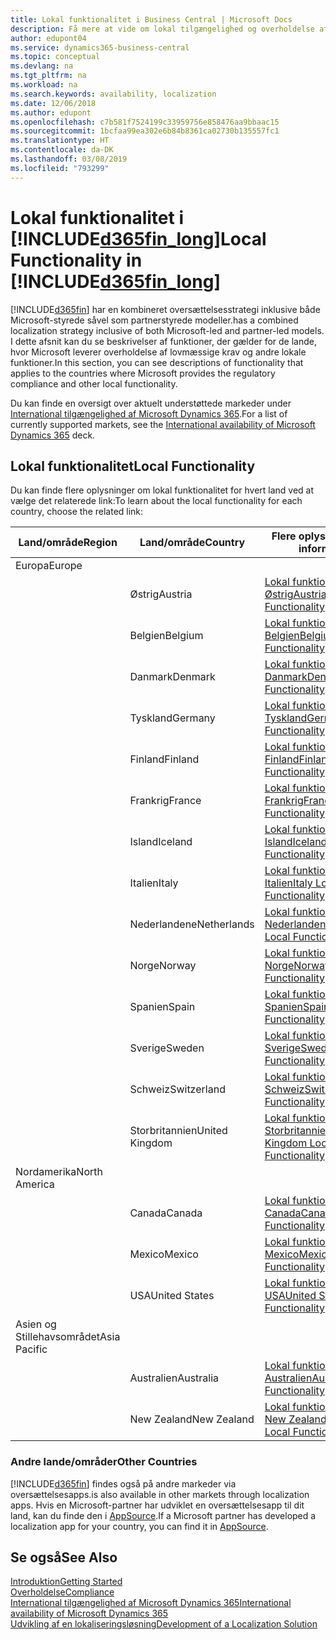 ```yaml
---
title: Lokal funktionalitet i Business Central | Microsoft Docs
description: Få mere at vide om lokal tilgængelighed og overholdelse af lovmæssige krav for Dynamics 365 Business Central.
author: edupont04
ms.service: dynamics365-business-central
ms.topic: conceptual
ms.devlang: na
ms.tgt_pltfrm: na
ms.workload: na
ms.search.keywords: availability, localization
ms.date: 12/06/2018
ms.author: edupont
ms.openlocfilehash: c7b581f7524199c33959756e858476aa9bbaac15
ms.sourcegitcommit: 1bcfaa99ea302e6b84b8361ca02730b135557fc1
ms.translationtype: HT
ms.contentlocale: da-DK
ms.lasthandoff: 03/08/2019
ms.locfileid: "793299"
---
```

# <a name="local-functionality-in-included365finlongincludesd365finlongmdmd"></a><span data-ttu-id="ba9c9-103">Lokal funktionalitet i [!INCLUDE[d365fin_long](includes/d365fin_long_md.md)]</span><span class="sxs-lookup"><span data-stu-id="ba9c9-103">Local Functionality in [!INCLUDE[d365fin_long](includes/d365fin_long_md.md)]</span></span>
[!INCLUDE[d365fin](includes/d365fin_md.md)] <span data-ttu-id="ba9c9-104">har en kombineret oversættelsesstrategi inklusive både Microsoft-styrede såvel som partnerstyrede modeller.</span><span class="sxs-lookup"><span data-stu-id="ba9c9-104">has a combined localization strategy inclusive of both Microsoft-led and partner-led models.</span></span> <span data-ttu-id="ba9c9-105">I dette afsnit kan du se beskrivelser af funktioner, der gælder for de lande, hvor Microsoft leverer overholdelse af lovmæssige krav og andre lokale funktioner.</span><span class="sxs-lookup"><span data-stu-id="ba9c9-105">In this section, you can see descriptions of functionality that applies to the countries where Microsoft provides the regulatory compliance and other local functionality.</span></span>  

<span data-ttu-id="ba9c9-106">Du kan finde en oversigt over aktuelt understøttede markeder under [International tilgængelighed af Microsoft Dynamics 365](https://docs.microsoft.com/en-us/dynamics365/get-started/availability).</span><span class="sxs-lookup"><span data-stu-id="ba9c9-106">For a list of currently supported markets, see the [International availability of Microsoft Dynamics 365](https://docs.microsoft.com/en-us/dynamics365/get-started/availability) deck.</span></span>  

## <a name="local-functionality"></a><span data-ttu-id="ba9c9-107">Lokal funktionalitet</span><span class="sxs-lookup"><span data-stu-id="ba9c9-107">Local Functionality</span></span>
<span data-ttu-id="ba9c9-108">Du kan finde flere oplysninger om lokal funktionalitet for hvert land ved at vælge det relaterede link:</span><span class="sxs-lookup"><span data-stu-id="ba9c9-108">To learn about the local functionality for each country, choose the related link:</span></span>

| <span data-ttu-id="ba9c9-109">Land/område</span><span class="sxs-lookup"><span data-stu-id="ba9c9-109">Region</span></span> | <span data-ttu-id="ba9c9-110">Land/område</span><span class="sxs-lookup"><span data-stu-id="ba9c9-110">Country</span></span> | <span data-ttu-id="ba9c9-111">Flere oplysninger</span><span class="sxs-lookup"><span data-stu-id="ba9c9-111">More information</span></span> |
| --- | --- |--- |
| <span data-ttu-id="ba9c9-112">Europa</span><span class="sxs-lookup"><span data-stu-id="ba9c9-112">Europe</span></span> |  | |
|        | <span data-ttu-id="ba9c9-113">Østrig</span><span class="sxs-lookup"><span data-stu-id="ba9c9-113">Austria</span></span> | [<span data-ttu-id="ba9c9-114">Lokal funktionalitet for Østrig</span><span class="sxs-lookup"><span data-stu-id="ba9c9-114">Austria Local Functionality</span></span>](localfunctionality/austria/austria-local-functionality.md) |
|        | <span data-ttu-id="ba9c9-115">Belgien</span><span class="sxs-lookup"><span data-stu-id="ba9c9-115">Belgium</span></span> |  [<span data-ttu-id="ba9c9-116">Lokal funktionalitet for Belgien</span><span class="sxs-lookup"><span data-stu-id="ba9c9-116">Belgium Local Functionality</span></span>](localfunctionality/belgium/belgium-local-functionality.md) |
|        | <span data-ttu-id="ba9c9-117">Danmark</span><span class="sxs-lookup"><span data-stu-id="ba9c9-117">Denmark</span></span> | [<span data-ttu-id="ba9c9-118">Lokal funktionalitet for Danmark</span><span class="sxs-lookup"><span data-stu-id="ba9c9-118">Denmark Local Functionality</span></span>](localfunctionality/denmark/denmark-local-functionality.md) |
|        | <span data-ttu-id="ba9c9-119">Tyskland</span><span class="sxs-lookup"><span data-stu-id="ba9c9-119">Germany</span></span> | [<span data-ttu-id="ba9c9-120">Lokal funktionalitet for Tyskland</span><span class="sxs-lookup"><span data-stu-id="ba9c9-120">Germany Local Functionality</span></span>](localfunctionality/germany/germany-local-functionality.md) |
|        | <span data-ttu-id="ba9c9-121">Finland</span><span class="sxs-lookup"><span data-stu-id="ba9c9-121">Finland</span></span> | [<span data-ttu-id="ba9c9-122">Lokal funktionalitet for Finland</span><span class="sxs-lookup"><span data-stu-id="ba9c9-122">Finland Local Functionality</span></span>](localfunctionality/finland/finland-local-functionality.md) |
|        | <span data-ttu-id="ba9c9-123">Frankrig</span><span class="sxs-lookup"><span data-stu-id="ba9c9-123">France</span></span> | [<span data-ttu-id="ba9c9-124">Lokal funktionalitet for Frankrig</span><span class="sxs-lookup"><span data-stu-id="ba9c9-124">France Local Functionality</span></span>](localfunctionality/france/france-local-functionality.md) |
|        | <span data-ttu-id="ba9c9-125">Island</span><span class="sxs-lookup"><span data-stu-id="ba9c9-125">Iceland</span></span> | [<span data-ttu-id="ba9c9-126">Lokal funktionalitet for Island</span><span class="sxs-lookup"><span data-stu-id="ba9c9-126">Iceland Local Functionality</span></span>](localfunctionality/iceland/iceland-local-functionality.md) |
|        | <span data-ttu-id="ba9c9-127">Italien</span><span class="sxs-lookup"><span data-stu-id="ba9c9-127">Italy</span></span> | [<span data-ttu-id="ba9c9-128">Lokal funktionalitet for Italien</span><span class="sxs-lookup"><span data-stu-id="ba9c9-128">Italy Local Functionality</span></span>](localfunctionality/italy/italy-local-functionality.md) |
|        | <span data-ttu-id="ba9c9-129">Nederlandene</span><span class="sxs-lookup"><span data-stu-id="ba9c9-129">Netherlands</span></span> | [<span data-ttu-id="ba9c9-130">Lokal funktionalitet for Nederlandene</span><span class="sxs-lookup"><span data-stu-id="ba9c9-130">Netherlands Local Functionality</span></span>](localfunctionality/netherlands/netherlands-local-functionality.md) |
|        | <span data-ttu-id="ba9c9-131">Norge</span><span class="sxs-lookup"><span data-stu-id="ba9c9-131">Norway</span></span> | [<span data-ttu-id="ba9c9-132">Lokal funktionalitet for Norge</span><span class="sxs-lookup"><span data-stu-id="ba9c9-132">Norway Local Functionality</span></span>](localfunctionality/norway/norway-local-functionality.md) |
|        | <span data-ttu-id="ba9c9-133">Spanien</span><span class="sxs-lookup"><span data-stu-id="ba9c9-133">Spain</span></span> | [<span data-ttu-id="ba9c9-134">Lokal funktionalitet for Spanien</span><span class="sxs-lookup"><span data-stu-id="ba9c9-134">Spain Local Functionality</span></span>](localfunctionality/spain/spain-local-functionality.md) |
|        | <span data-ttu-id="ba9c9-135">Sverige</span><span class="sxs-lookup"><span data-stu-id="ba9c9-135">Sweden</span></span> | [<span data-ttu-id="ba9c9-136">Lokal funktionalitet for Sverige</span><span class="sxs-lookup"><span data-stu-id="ba9c9-136">Sweden Local Functionality</span></span>](localfunctionality/sweden/sweden-local-functionality.md) |
|        | <span data-ttu-id="ba9c9-137">Schweiz</span><span class="sxs-lookup"><span data-stu-id="ba9c9-137">Switzerland</span></span> | [<span data-ttu-id="ba9c9-138">Lokal funktionalitet for Schweiz</span><span class="sxs-lookup"><span data-stu-id="ba9c9-138">Switzerland Local Functionality</span></span>](localfunctionality/switzerland/switzerland-local-functionality.md) |
|        | <span data-ttu-id="ba9c9-139">Storbritannien</span><span class="sxs-lookup"><span data-stu-id="ba9c9-139">United Kingdom</span></span> | [<span data-ttu-id="ba9c9-140">Lokal funktionalitet for Storbritannien</span><span class="sxs-lookup"><span data-stu-id="ba9c9-140">United Kingdom Local Functionality</span></span>](localfunctionality/unitedkingdom/united-kingdom-local-functionality.md) |
| <span data-ttu-id="ba9c9-141">Nordamerika</span><span class="sxs-lookup"><span data-stu-id="ba9c9-141">North America</span></span> |       |  |
|        | <span data-ttu-id="ba9c9-142">Canada</span><span class="sxs-lookup"><span data-stu-id="ba9c9-142">Canada</span></span>|[<span data-ttu-id="ba9c9-143">Lokal funktionalitet for Canada</span><span class="sxs-lookup"><span data-stu-id="ba9c9-143">Canada Local Functionality</span></span>](localfunctionality/canada/canada-local-functionality.md) |
|        | <span data-ttu-id="ba9c9-144">Mexico</span><span class="sxs-lookup"><span data-stu-id="ba9c9-144">Mexico</span></span> | [<span data-ttu-id="ba9c9-145">Lokal funktionalitet for Mexico</span><span class="sxs-lookup"><span data-stu-id="ba9c9-145">Mexico Local Functionality</span></span>](localfunctionality/mexico/mexico-local-functionality.md) |
|        | <span data-ttu-id="ba9c9-146">USA</span><span class="sxs-lookup"><span data-stu-id="ba9c9-146">United States</span></span>|[<span data-ttu-id="ba9c9-147">Lokal funktionalitet for USA</span><span class="sxs-lookup"><span data-stu-id="ba9c9-147">United States Local Functionality</span></span>](localfunctionality/unitedstates/united-states-local-functionality.md) |
| <span data-ttu-id="ba9c9-148">Asien og Stillehavsområdet</span><span class="sxs-lookup"><span data-stu-id="ba9c9-148">Asia Pacific</span></span> |       |  |
|        | <span data-ttu-id="ba9c9-149">Australien</span><span class="sxs-lookup"><span data-stu-id="ba9c9-149">Australia</span></span> | [<span data-ttu-id="ba9c9-150">Lokal funktionalitet for Australien</span><span class="sxs-lookup"><span data-stu-id="ba9c9-150">Australia Local Functionality</span></span>](localfunctionality/australia/australia-local-functionality.md) |
|        | <span data-ttu-id="ba9c9-151">New Zealand</span><span class="sxs-lookup"><span data-stu-id="ba9c9-151">New Zealand</span></span> | [<span data-ttu-id="ba9c9-152">Lokal funktionalitet for New Zealand</span><span class="sxs-lookup"><span data-stu-id="ba9c9-152">New Zealand Local Functionality</span></span>](localfunctionality/newzealand/new-zealand-local-functionality.md) |

### <a name="other-countries"></a><span data-ttu-id="ba9c9-153">Andre lande/områder</span><span class="sxs-lookup"><span data-stu-id="ba9c9-153">Other Countries</span></span>
[!INCLUDE[d365fin](includes/d365fin_md.md)] <span data-ttu-id="ba9c9-154">findes også på andre markeder via oversættelsesapps.</span><span class="sxs-lookup"><span data-stu-id="ba9c9-154">is also available in other markets through localization apps.</span></span> <span data-ttu-id="ba9c9-155">Hvis en Microsoft-partner har udviklet en oversættelsesapp til dit land, kan du finde den i [AppSource](https://appsource.microsoft.com/en-us/product/dynamics-365-business-central/).</span><span class="sxs-lookup"><span data-stu-id="ba9c9-155">If a Microsoft partner has developed a localization app for your country, you can find it in [AppSource](https://appsource.microsoft.com/en-us/product/dynamics-365-business-central/).</span></span>

## <a name="see-also"></a><span data-ttu-id="ba9c9-156">Se også</span><span class="sxs-lookup"><span data-stu-id="ba9c9-156">See Also</span></span>
[<span data-ttu-id="ba9c9-157">Introduktion</span><span class="sxs-lookup"><span data-stu-id="ba9c9-157">Getting Started</span></span>](product-get-started.md)  
[<span data-ttu-id="ba9c9-158">Overholdelse</span><span class="sxs-lookup"><span data-stu-id="ba9c9-158">Compliance</span></span>](compliance/compliance-overview.md)  
[<span data-ttu-id="ba9c9-159">International tilgængelighed af Microsoft Dynamics 365</span><span class="sxs-lookup"><span data-stu-id="ba9c9-159">International availability of Microsoft Dynamics 365</span></span>](https://docs.microsoft.com/en-us/dynamics365/get-started/availability)  
[<span data-ttu-id="ba9c9-160">Udvikling af en lokaliseringsløsning</span><span class="sxs-lookup"><span data-stu-id="ba9c9-160">Development of a Localization Solution</span></span>](/dynamics365/business-central/dev-itpro/developer/readiness/readiness-develop-localization)  
